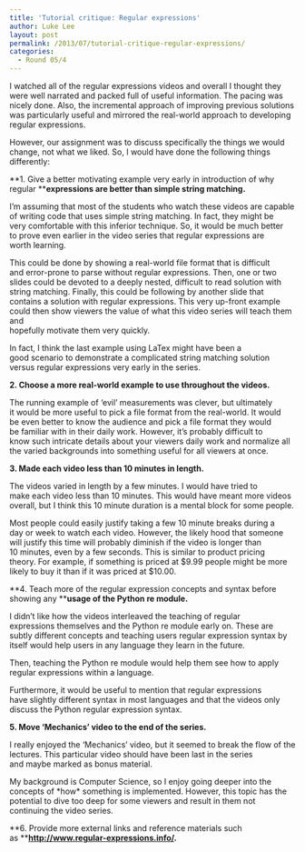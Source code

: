 ```yaml
---
title: 'Tutorial critique: Regular expressions'
author: Luke Lee
layout: post
permalink: /2013/07/tutorial-critique-regular-expressions/
categories:
  - Round 05/4
---
```

I watched all of the regular expressions videos and overall I thought they were well narrated and packed full of useful information. The pacing was nicely done. Also, the incremental approach of improving previous solutions was particularly useful and mirrored the real-world approach to developing regular expressions.

However, our assignment was to discuss specifically the things we would change, not what we liked. So, I would have done the following things differently:

**1. Give a better motivating example very early in introduction of why regular ****expressions are better than simple string matching.**

I&#8217;m assuming that most of the students who watch these videos are capable of writing code that uses simple string matching. In fact, they might be very comfortable with this inferior technique. So, it would be much better to prove even earlier in the video series that regular expressions are worth learning.

This could be done by showing a real-world file format that is difficult and error-prone to parse without regular expressions. Then, one or two slides could be devoted to a deeply nested, difficult to read solution with string matching. Finally, this could be following by another slide that contains a solution with regular expressions. This very up-front example could then show viewers the value of what this video series will teach them and  
hopefully motivate them very quickly.

In fact, I think the last example using LaTex might have been a good scenario to demonstrate a complicated string matching solution versus regular expressions very early in the series.

**2. Choose a more real-world example to use throughout the videos.**

The running example of &#8216;evil&#8217; measurements was clever, but ultimately it would be more useful to pick a file format from the real-world. It would be even better to know the audience and pick a file format they would be familiar with in their daily work. However, it&#8217;s probably difficult to know such intricate details about your viewers daily work and normalize all the varied backgrounds into something useful for all viewers at once.

**3. Made each video less than 10 minutes in length.**

The videos varied in length by a few minutes. I would have tried to make each video less than 10 minutes. This would have meant more videos overall, but I think this 10 minute duration is a mental block for some people.

Most people could easily justify taking a few 10 minute breaks during a day or week to watch each video. However, the likely hood that someone will justify this time will probably diminish if the video is longer than 10 minutes, even by a few seconds. This is similar to product pricing theory. For example, if something is priced at $9.99 people might be more likely to buy it than if it was priced at $10.00.

**4. Teach more of the regular expression concepts and syntax before showing any ****usage of the Python re module.**

I didn&#8217;t like how the videos interleaved the teaching of regular expressions themselves and the Python re module early on. These are subtly different concepts and teaching users regular expression syntax by itself would help users in any language they learn in the future.

Then, teaching the Python re module would help them see how to apply regular expressions within a language.

Furthermore, it would be useful to mention that regular expressions have slightly different syntax in most languages and that the videos only discuss the Python regular expression syntax.

**5. Move &#8216;Mechanics&#8217; video to the end of the series.**

I really enjoyed the &#8216;Mechanics&#8217; video, but it seemed to break the flow of the lectures. This particular video should have been last in the series and maybe marked as bonus material.

My background is Computer Science, so I enjoy going deeper into the concepts of \*how\* something is implemented. However, this topic has the potential to dive too deep for some viewers and result in them not continuing the video series.

**6. Provide more external links and reference materials such as ****http://www.regular-expressions.info/.**